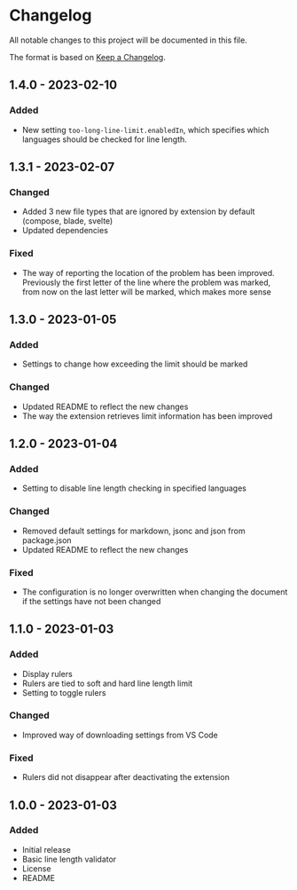 # Changelog

All notable changes to this project will be documented in this file.

The format is based on [Keep a Changelog](https://keepachangelog.com/en/1.0.0/).

## 1.4.0 - 2023-02-10

### Added

- New setting `too-long-line-limit.enabledIn`, which specifies which languages should be checked for line length.

## 1.3.1 - 2023-02-07

### Changed

- Added 3 new file types that are ignored by extension by default (compose, blade, svelte)
- Updated dependencies

### Fixed

- The way of reporting the location of the problem has been improved. Previously the first letter of the line where the problem was marked, from now on the last letter will be marked, which makes more sense

## 1.3.0 - 2023-01-05

### Added

- Settings to change how exceeding the limit should be marked

### Changed

- Updated README to reflect the new changes
- The way the extension retrieves limit information has been improved

## 1.2.0 - 2023-01-04

### Added

- Setting to disable line length checking in specified languages

### Changed

- Removed default settings for markdown, jsonc and json from package.json
- Updated README to reflect the new changes

### Fixed

- The configuration is no longer overwritten when changing the document if the settings have not been changed

## 1.1.0 - 2023-01-03

### Added

- Display rulers
- Rulers are tied to soft and hard line length limit
- Setting to toggle rulers

### Changed

- Improved way of downloading settings from VS Code

### Fixed

- Rulers did not disappear after deactivating the extension

## 1.0.0 - 2023-01-03

### Added

- Initial release
- Basic line length validator
- License
- README
